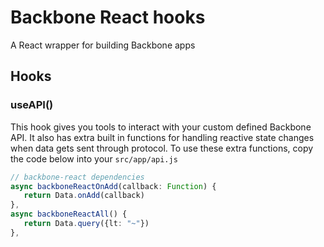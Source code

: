 # Backbone React hooks
A React wrapper for building Backbone apps

## Hooks

### useAPI()
This hook gives you tools to interact with your custom defined Backbone API. It also has extra built in functions for handling reactive state changes when data gets sent through protocol. To use these extra functions, copy the code below into your `src/app/api.js`

```typescript
// backbone-react dependencies
async backboneReactOnAdd(callback: Function) {
   return Data.onAdd(callback)
},
async backboneReactAll() {
   return Data.query({lt: "~"})
},
```

